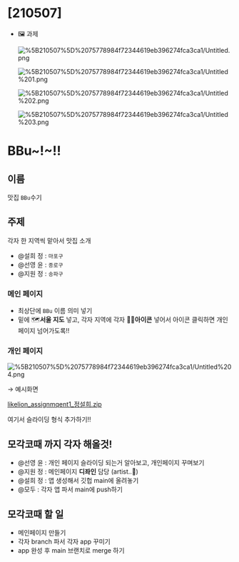 # [210507]

- 🖼️ 과제

    ![%5B210507%5D%2075778984f72344619eb396274fca3ca1/Untitled.png](%5B210507%5D%2075778984f72344619eb396274fca3ca1/Untitled.png)

    ![%5B210507%5D%2075778984f72344619eb396274fca3ca1/Untitled%201.png](%5B210507%5D%2075778984f72344619eb396274fca3ca1/Untitled%201.png)

    ![%5B210507%5D%2075778984f72344619eb396274fca3ca1/Untitled%202.png](%5B210507%5D%2075778984f72344619eb396274fca3ca1/Untitled%202.png)

    ![%5B210507%5D%2075778984f72344619eb396274fca3ca1/Untitled%203.png](%5B210507%5D%2075778984f72344619eb396274fca3ca1/Untitled%203.png)

# BBu~!~!!

## 이름

맛집 `BBu`수기

## 주제

각자 한 지역씩 맡아서 맛집 소개

- @설희 정 : `마포구`
- @선영 윤 : `종로구`
- @지원 정 : `송파구`

### 메인 페이지

- 최상단에 `BBu` 이름 의미 넣기
- 밑에 🗺️**서울 지도** 넣고, 각자 지역에 각자 👧🏻**아이콘** 넣어서 아이콘 클릭하면 개인 페이지 넘어가도록!!

### 개인 페이지

![%5B210507%5D%2075778984f72344619eb396274fca3ca1/Untitled%204.png](%5B210507%5D%2075778984f72344619eb396274fca3ca1/Untitled%204.png)

→ 예시화면

[likelion_assignmqent1_정설희.zip](%5B210507%5D%2075778984f72344619eb396274fca3ca1/likelion_assignmqent1_.zip)

여기서 슬라이딩 형식 추가하기!!

## 모각코때 까지 각자 해올것!

- @선영 윤 : 개인 페이지 슬라이딩 되는거 알아보고, 개인페이지 꾸며보기
- @지원 정 : 메인페이지 **디좌인** 담당 (artist..🎨)
- @설희 정 : 앱 생성해서 깃헙 main에 올려놓기
- @모두 : 각자 앱 파서 main에 push하기

## 모각코때 할 일

- 메인페이지 만들기
- 각자 branch 파서 각자 app 꾸미기
- app 완성 후 main 브랜치로 merge 하기